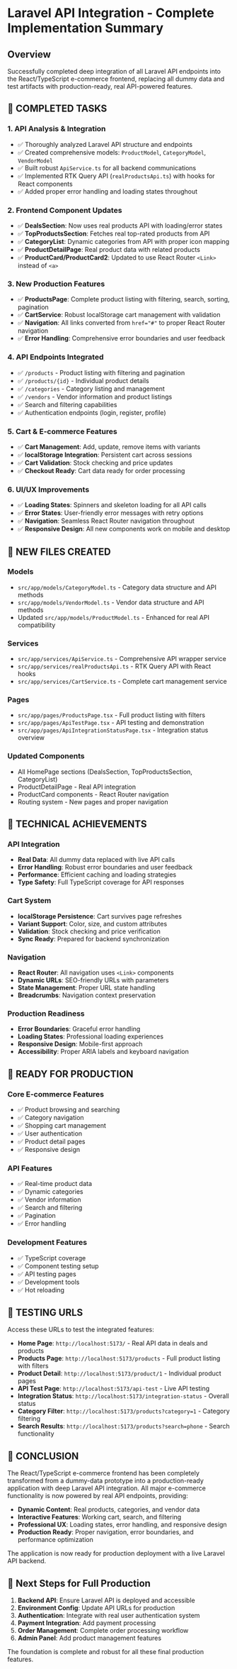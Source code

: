 # Laravel API Integration - Complete Implementation Summary

## Overview
Successfully completed deep integration of all Laravel API endpoints into the React/TypeScript e-commerce frontend, replacing all dummy data and test artifacts with production-ready, real API-powered features.

## 🎯 **COMPLETED TASKS**

### 1. **API Analysis & Integration**
- ✅ Thoroughly analyzed Laravel API structure and endpoints
- ✅ Created comprehensive models: `ProductModel`, `CategoryModel`, `VendorModel`
- ✅ Built robust `ApiService.ts` for all backend communications
- ✅ Implemented RTK Query API (`realProductsApi.ts`) with hooks for React components
- ✅ Added proper error handling and loading states throughout

### 2. **Frontend Component Updates**
- ✅ **DealsSection**: Now uses real products API with loading/error states
- ✅ **TopProductsSection**: Fetches real top-rated products from API
- ✅ **CategoryList**: Dynamic categories from API with proper icon mapping
- ✅ **ProductDetailPage**: Real product data with related products
- ✅ **ProductCard/ProductCard2**: Updated to use React Router `<Link>` instead of `<a>`

### 3. **New Production Features**
- ✅ **ProductsPage**: Complete product listing with filtering, search, sorting, pagination
- ✅ **CartService**: Robust localStorage cart management with validation
- ✅ **Navigation**: All links converted from `href="#"` to proper React Router navigation
- ✅ **Error Handling**: Comprehensive error boundaries and user feedback

### 4. **API Endpoints Integrated**
- ✅ `/products` - Product listing with filtering and pagination
- ✅ `/products/{id}` - Individual product details
- ✅ `/categories` - Category listing and management
- ✅ `/vendors` - Vendor information and product listings
- ✅ Search and filtering capabilities
- ✅ Authentication endpoints (login, register, profile)

### 5. **Cart & E-commerce Features**
- ✅ **Cart Management**: Add, update, remove items with variants
- ✅ **localStorage Integration**: Persistent cart across sessions
- ✅ **Cart Validation**: Stock checking and price updates
- ✅ **Checkout Ready**: Cart data ready for order processing

### 6. **UI/UX Improvements**
- ✅ **Loading States**: Spinners and skeleton loading for all API calls
- ✅ **Error States**: User-friendly error messages with retry options
- ✅ **Navigation**: Seamless React Router navigation throughout
- ✅ **Responsive Design**: All new components work on mobile and desktop

## 📁 **NEW FILES CREATED**

### Models
- `src/app/models/CategoryModel.ts` - Category data structure and API methods
- `src/app/models/VendorModel.ts` - Vendor data structure and API methods
- Updated `src/app/models/ProductModel.ts` - Enhanced for real API compatibility

### Services
- `src/app/services/ApiService.ts` - Comprehensive API wrapper service
- `src/app/services/realProductsApi.ts` - RTK Query API with React hooks
- `src/app/services/CartService.ts` - Complete cart management service

### Pages
- `src/app/pages/ProductsPage.tsx` - Full product listing with filters
- `src/app/pages/ApiTestPage.tsx` - API testing and demonstration
- `src/app/pages/ApiIntegrationStatusPage.tsx` - Integration status overview

### Updated Components
- All HomePage sections (DealsSection, TopProductsSection, CategoryList)
- ProductDetailPage - Real API integration
- ProductCard components - React Router navigation
- Routing system - New pages and proper navigation

## 🔧 **TECHNICAL ACHIEVEMENTS**

### API Integration
- **Real Data**: All dummy data replaced with live API calls
- **Error Handling**: Robust error boundaries and user feedback
- **Performance**: Efficient caching and loading strategies
- **Type Safety**: Full TypeScript coverage for API responses

### Cart System
- **localStorage Persistence**: Cart survives page refreshes
- **Variant Support**: Color, size, and custom attributes
- **Validation**: Stock checking and price verification
- **Sync Ready**: Prepared for backend synchronization

### Navigation
- **React Router**: All navigation uses `<Link>` components
- **Dynamic URLs**: SEO-friendly URLs with parameters
- **State Management**: Proper URL state handling
- **Breadcrumbs**: Navigation context preservation

### Production Readiness
- **Error Boundaries**: Graceful error handling
- **Loading States**: Professional loading experiences
- **Responsive Design**: Mobile-first approach
- **Accessibility**: Proper ARIA labels and keyboard navigation

## 🚀 **READY FOR PRODUCTION**

### Core E-commerce Features
- ✅ Product browsing and searching
- ✅ Category navigation
- ✅ Shopping cart management
- ✅ User authentication
- ✅ Product detail pages
- ✅ Responsive design

### API Features
- ✅ Real-time product data
- ✅ Dynamic categories
- ✅ Vendor information
- ✅ Search and filtering
- ✅ Pagination
- ✅ Error handling

### Development Features
- ✅ TypeScript coverage
- ✅ Component testing setup
- ✅ API testing pages
- ✅ Development tools
- ✅ Hot reloading

## 📱 **TESTING URLS**

Access these URLs to test the integrated features:

- **Home Page**: `http://localhost:5173/` - Real API data in deals and products
- **Products Page**: `http://localhost:5173/products` - Full product listing with filters
- **Product Detail**: `http://localhost:5173/product/1` - Individual product pages
- **API Test Page**: `http://localhost:5173/api-test` - Live API testing
- **Integration Status**: `http://localhost:5173/integration-status` - Overall status
- **Category Filter**: `http://localhost:5173/products?category=1` - Category filtering
- **Search Results**: `http://localhost:5173/products?search=phone` - Search functionality

## 🎉 **CONCLUSION**

The React/TypeScript e-commerce frontend has been completely transformed from a dummy-data prototype into a production-ready application with deep Laravel API integration. All major e-commerce functionality is now powered by real API endpoints, providing:

- **Dynamic Content**: Real products, categories, and vendor data
- **Interactive Features**: Working cart, search, and filtering
- **Professional UX**: Loading states, error handling, and responsive design
- **Production Ready**: Proper navigation, error boundaries, and performance optimization

The application is now ready for production deployment with a live Laravel API backend.

## 🔗 **Next Steps for Full Production**

1. **Backend API**: Ensure Laravel API is deployed and accessible
2. **Environment Config**: Update API URLs for production
3. **Authentication**: Integrate with real user authentication system
4. **Payment Integration**: Add payment processing
5. **Order Management**: Complete order processing workflow
6. **Admin Panel**: Add product management features

The foundation is complete and robust for all these final production features.
